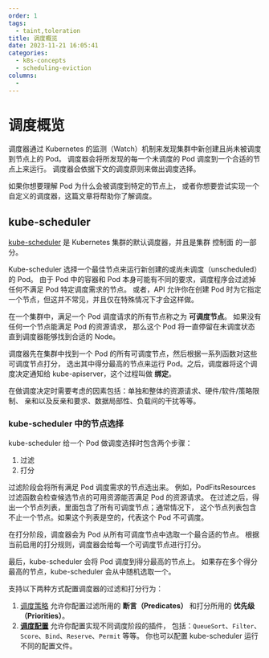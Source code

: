 ```yaml
---
order: 1
tags: 
  - taint,toleration
title: 调度概览
date: 2023-11-21 16:05:41
categories: 
  - k8s-concepts
  - scheduling-eviction
columns: 
  - 
---
```


# 调度概览

调度器通过 Kubernetes 的监测（Watch）机制来发现集群中新创建且尚未被调度到节点上的 Pod。 调度器会将所发现的每一个未调度的 Pod 调度到一个合适的节点上来运行。 调度器会依据下文的调度原则来做出调度选择。

如果你想要理解 Pod 为什么会被调度到特定的节点上， 或者你想要尝试实现一个自定义的调度器，这篇文章将帮助你了解调度。

## kube-scheduler

[kube-scheduler](https://kubernetes.io/zh-cn/docs/reference/command-line-tools-reference/kube-scheduler/) 是 Kubernetes 集群的默认调度器，并且是集群 控制面 的一部分。

Kube-scheduler 选择一个最佳节点来运行新创建的或尚未调度（unscheduled）的 Pod。 由于 Pod 中的容器和 Pod 本身可能有不同的要求，调度程序会过滤掉任何不满足 Pod 特定调度需求的节点。 或者，API 允许你在创建 Pod 时为它指定一个节点，但这并不常见，并且仅在特殊情况下才会这样做。

在一个集群中，满足一个 Pod 调度请求的所有节点称之为 **可调度节点**。 如果没有任何一个节点能满足 Pod 的资源请求， 那么这个 Pod 将一直停留在未调度状态直到调度器能够找到合适的 Node。

调度器先在集群中找到一个 Pod 的所有可调度节点，然后根据一系列函数对这些可调度节点打分， 选出其中得分最高的节点来运行 Pod。之后，调度器将这个调度决定通知给 kube-apiserver，这个过程叫做 **绑定**。

在做调度决定时需要考虑的因素包括：单独和整体的资源请求、硬件/软件/策略限制、 亲和以及反亲和要求、数据局部性、负载间的干扰等等。

### kube-scheduler 中的节点选择

kube-scheduler 给一个 Pod 做调度选择时包含两个步骤：

1. 过滤
2. 打分

过滤阶段会将所有满足 Pod 调度需求的节点选出来。 例如，PodFitsResources 过滤函数会检查候选节点的可用资源能否满足 Pod 的资源请求。 在过滤之后，得出一个节点列表，里面包含了所有可调度节点；通常情况下， 这个节点列表包含不止一个节点。如果这个列表是空的，代表这个 Pod 不可调度。

在打分阶段，调度器会为 Pod 从所有可调度节点中选取一个最合适的节点。 根据当前启用的打分规则，调度器会给每一个可调度节点进行打分。

最后，kube-scheduler 会将 Pod 调度到得分最高的节点上。 如果存在多个得分最高的节点，kube-scheduler 会从中随机选取一个。

支持以下两种方式配置调度器的过滤和打分行为：

1. [调度策略](https://kubernetes.io/zh-cn/docs/reference/scheduling/policies/) 允许你配置过滤所用的 **断言（Predicates）** 和打分所用的 **优先级（Priorities）**。
2. [**调度配置**](https://kubernetes.io/zh-cn/docs/reference/scheduling/config/#profiles) 允许你配置实现不同调度阶段的插件， 包括：`QueueSort`、`Filter`、`Score`、`Bind`、`Reserve`、`Permit` 等等。 你也可以配置 kube-scheduler 运行不同的配置文件。
